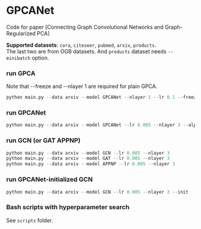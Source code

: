 # GPCANet
Code for paper [Connecting Graph Convolutional Networks and Graph-Regularized PCA]

**Supported datasets**: `cora`, `citeseer`, `pubmed`, `arxiv`, `products`.   
The last two are from OGB datasets. And `products` dataset needs `--minibatch` option. 


### run GPCA 
Note that --freeze and --nlayer 1 are required for plain GPCA. 
```python 
python main.py --data arxiv --model GPCANet --nlayer 1 --lr 0.1 --freeze --alpha 20 
```

### run GPCANet 
```python
python main.py --data arxiv --model GPCANet --lr 0.005 --nlayer 3 --alpha 1 
```

### run GCN (or GAT APPNP)
```python 
python main.py --data arxiv --model GCN --lr 0.005 --nlayer 3
python main.py --data arxiv --model GAT --lr 0.005 --nlayer 3
python main.py --data arxiv --model APPNP --lr 0.005 --nlayer 3
```

### run GPCANet-initialized GCN
```python 
python main.py --data arxiv --model GCN --lr 0.005 --nlayer 3 --init
```

### Bash scripts with hyperparameter search
See `scripts` folder. 



